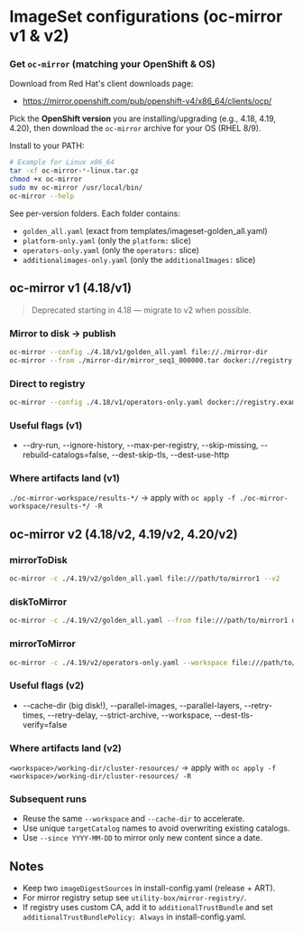 # ImageSet configurations (oc-mirror v1 & v2)

### Get `oc-mirror` (matching your OpenShift & OS)

Download from Red Hat's client downloads page:
- https://mirror.openshift.com/pub/openshift-v4/x86_64/clients/ocp/

Pick the **OpenShift version** you are installing/upgrading (e.g., 4.18, 4.19, 4.20),
then download the `oc-mirror` archive for your OS (RHEL 8/9).

Install to your PATH:

```bash
# Example for Linux x86_64
tar -xf oc-mirror-*-linux.tar.gz
chmod +x oc-mirror
sudo mv oc-mirror /usr/local/bin/
oc-mirror --help
```

See per-version folders. Each folder contains:
- `golden_all.yaml` (exact from templates/imageset-golden_all.yaml)
- `platform-only.yaml` (only the `platform:` slice)
- `operators-only.yaml` (only the `operators:` slice)
- `additionalimages-only.yaml` (only the `additionalImages:` slice)

## oc-mirror v1 (4.18/v1)

> Deprecated starting in 4.18 — migrate to v2 when possible.

### Mirror to disk → publish
```bash
oc-mirror --config ./4.18/v1/golden_all.yaml file://./mirror-dir
oc-mirror --from ./mirror-dir/mirror_seq1_000000.tar docker://registry.example.com
```

### Direct to registry
```bash
oc-mirror --config ./4.18/v1/operators-only.yaml docker://registry.example.com
```

### Useful flags (v1)
- --dry-run, --ignore-history, --max-per-registry, --skip-missing,
  --rebuild-catalogs=false, --dest-skip-tls, --dest-use-http

### Where artifacts land (v1)
`./oc-mirror-workspace/results-*/` → apply with `oc apply -f ./oc-mirror-workspace/results-*/ -R`

## oc-mirror v2 (4.18/v2, 4.19/v2, 4.20/v2)

### mirrorToDisk
```bash
oc-mirror -c ./4.19/v2/golden_all.yaml file:///path/to/mirror1 --v2
```

### diskToMirror
```bash
oc-mirror -c ./4.19/v2/golden_all.yaml --from file:///path/to/mirror1 docker://registry.example.com --v2
```

### mirrorToMirror
```bash
oc-mirror -c ./4.19/v2/operators-only.yaml --workspace file:///path/to/workspace docker://registry.example.com --v2
```

### Useful flags (v2)
- --cache-dir (big disk!), --parallel-images, --parallel-layers,
  --retry-times, --retry-delay, --strict-archive, --workspace,
  --dest-tls-verify=false

### Where artifacts land (v2)
`<workspace>/working-dir/cluster-resources/` → apply with `oc apply -f <workspace>/working-dir/cluster-resources/ -R`

### Subsequent runs
- Reuse the same `--workspace` and `--cache-dir` to accelerate.
- Use unique `targetCatalog` names to avoid overwriting existing catalogs.
- Use `--since YYYY-MM-DD` to mirror only new content since a date.

## Notes
- Keep two `imageDigestSources` in install-config.yaml (release + ART).
- For mirror registry setup see `utility-box/mirror-registry/`.
- If registry uses custom CA, add it to `additionalTrustBundle` and set `additionalTrustBundlePolicy: Always` in install-config.yaml.

